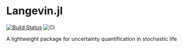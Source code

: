 # Langevin.jl

[![Build Status](https://travis-ci.com/vavrines/Langevin.jl.svg?branch=master)](https://travis-ci.com/vavrines/Langevin.jl)
![CI](https://github.com/vavrines/Langevin.jl/workflows/CI/badge.svg)

A lightweight package for uncertainty quantification in stochastic life
